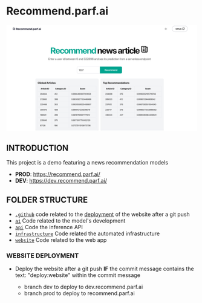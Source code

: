 # Recommend.parf.ai

![](website/src/assets/images/readme.png)

## INTRODUCTION

This project is a demo featuring a news recommendation models

- **PROD**: https://recommend.parf.ai/
- **DEV**: https://dev.recommend.parf.ai/

## FOLDER STRUCTURE

- [`.github`](.github/) code related to the [deployment](#website-deployment) of the website after a git push
- [`ai`](ai/) Code related to the model's development
- [`api`](api/) Code the inference API
- [`infrastructure`](infrastructure/) Code related the automated infrastructure
- [`website`](website/) Code related to the web app

### WEBSITE DEPLOYMENT

- Deploy the website after a git push **IF** the commit message contains the text: "deploy:website" within the commit message

    - branch dev to deploy to dev.recommend.parf.ai
    - branch prod to deploy to recommend.parf.ai